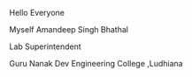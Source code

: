 Hello Everyone

Myself Amandeep Singh Bhathal

Lab Superintendent

Guru Nanak Dev Engineering College ,Ludhiana

